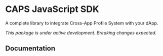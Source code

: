 # CAPS JavaScript SDK

A complete library to integrate Cross-App Profile System with your dApp.

_This package is under active development. Breaking changes expected._

## Documentation
